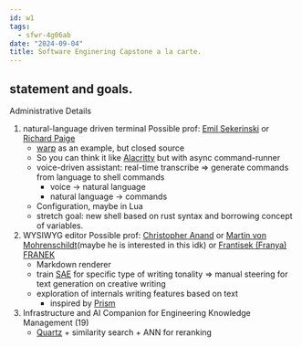 ```yaml
---
id: w1
tags:
  - sfwr-4g06ab
date: "2024-09-04"
title: Software Enginering Capstone a la carte.
---
```

## statement and goals.

Administrative Details
1. natural-language driven terminal
	Possible prof: [Emil Sekerinski](https://www.cas.mcmaster.ca/~emil/) or [Richard Paige](https://www.google.com/search?q=Richard+Paige&sourceid=chrome&ie=UTF-8)
	- [warp](https://www.warp.dev) as an example, but closed source
	- So you can think it like [Alacritty](https://github.com/alacritty/alacritty) but with async command-runner
	- voice-driven assistant: real-time transcribe => generate commands from language to shell commands
		- voice -> natural language
		- natural language -> commands
	- Configuration, maybe in Lua
	- stretch goal: new shell based on rust syntax and borrowing concept of variables.
2. WYSIWYG editor
	Possible prof: [Christopher Anand](https://www.cas.mcmaster.ca/~anand/#research) or [Martin von Mohrenschildt](https://www.cas.mcmaster.ca/~mohrens/)(maybe he is interested in this idk) or [Frantisek (Franya) FRANEK](https://www.cas.mcmaster.ca/~franek/)
	- Markdown renderer
	- train [SAE](https://transformer-circuits.pub/2023/monosemantic-features/index.html) for specific type of writing tonality => manual steering for text generation on creative writing
	- exploration of internals writing features based on text
		- inspired by [Prism](https://x.com/thesephist/status/1747099907016540181)
3. Infrastructure and AI Companion for Engineering Knowledge Management (19)
	- [Quartz](https://quartz.jzhao.xyz/) + similarity search + ANN for reranking